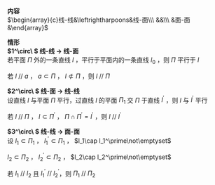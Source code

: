 **内容**  
$\begin{array}{c}线-线&\leftrightharpoons&线-面\\\ &&\\\ &面-面&\end{array}$  

**情形**  
**$1^\circ\ $ 线-线 $\to$ 线-面**  
若平面 $\Pi$ 外的一条直线 $l$ ，平行于平面内的一条直线 $l_0$ ，则 $\Pi$ 平行于 $l$  
  
若 $l\ //\ a$ ， $a\subset\Pi$ ， $l\not\subset\Pi$ ，则 $l\ //\ \Pi$  
  
**$2^\circ\ $ 线-面 $\to$ 线-线**  
设直线 $l$ 与平面 $\Pi$ 平行，过直线 $l$ 的平面 $\Pi_1$ 交 $\Pi$ 于直线 $l^\prime$ ，则 $l$ 与 $l^\prime$ 平行  
  
若 $l\ //\ \Pi$ ， $l\subset\Pi^\prime$ ， $\Pi\cap\Pi^\prime=l^\prime$ ，则 $l\ //\ l^\prime$  
  
**$3^\circ\ $ 线-线 $\to$ 面-面**  
设 $l_1\subset\Pi_1$ ， $l_1^\prime\subset\Pi_1$ ， $l_1\cap l_1^\prime\not\emptyset$  

$l_2\subset\Pi_2$ ， $l_2^\prime\subset\Pi_2$ ， $l_2\cap l_2^\prime\not\emptyset$  

若 $l_1\ //\ l_2$ 且 $l_1^\prime\ //\ l_2^\prime$，则 $\Pi_1\ //\ \Pi_2$  
